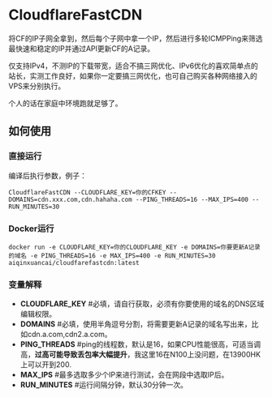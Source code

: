 # CloudflareFastCDN
将CF的IP子网全拿到，然后每个子网中拿一个IP，然后进行多轮ICMPPing来筛选最快速和稳定的IP并通过API更新CF的A记录。

仅支持IPv4，不测IP的下载带宽，适合不搞三网优化、IPv6优化的喜欢简单点的站长，实测工作良好，如果你一定要搞三网优化，也可自己购买各种网络接入的VPS来分别执行。

个人的话在家庭中环境跑就足够了。

## 如何使用

### 直接运行
编译后执行参数，例子：
```
CloudflareFastCDN --CLOUDFLARE_KEY=你的CFKEY --DOMAINS=cdn.xxx.com,cdn.hahaha.com --PING_THREADS=16 --MAX_IPS=400 --RUN_MINUTES=30
```

### Docker运行
```
docker run -e CLOUDFLARE_KEY=你的CLOUDFLARE_KEY -e DOMAINS=你要更新A记录的域名 -e PING_THREADS=16 -e MAX_IPS=400 -e RUN_MINUTES=30 aiqinxuancai/cloudfarefastcdn:latest
```


### 变量解释

* **CLOUDFLARE_KEY** #必填，请自行获取，必须有你要使用的域名的DNS区域编辑权限。
* **DOMAINS** #必填，使用半角逗号分割，将需要更新A记录的域名写出来，比如cdn.a.com,cdn2.a.com。
* **PING_THREADS** #ping的线程数，默认是16，如果CPU性能很高，可适当调高，**过高可能导致丢包率大幅提升**，我这里16在N100上没问题，在13900HK上可以开到200.
* **MAX_IPS** #最多选取多少个IP来进行测试，会在网段中选取IP后。
* **RUN_MINUTES** #运行间隔分钟，默认30分钟一次。

